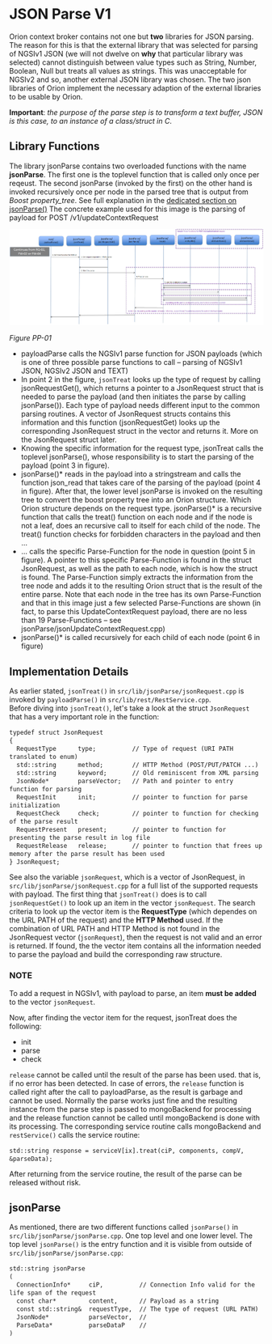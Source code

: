 # JSON Parse V1

Orion context broker contains not one but **two** libraries for JSON parsing. The reason for this is that the external library
that was selected for parsing of NGSIv1 JSON (we will not dwelve on **why** that particular library was selected) cannot distinguish between value
types such as String, Number, Boolean, Null but treats all values as strings.
This was unacceptable for NGSIv2 and so, another external JSON library was chosen.
The two json libraries of Orion implement the necessary adaption of the external libraries to be usable by Orion.

**Important**: *the purpose of the parse step is to transform a text buffer, JSON is this case, to an instance of a class/struct in C*.

## Library Functions
The library jsonParse contains two overloaded functions with the name **jsonParse**.
The first one is the toplevel function that is called only once per reqeust.
The second jsonParse (invoked by the first) on the other hand is invoked recursively once per node in the parsed tree that
is output from *Boost property_tree*. See full explanation in the [dedicated section on jsonParse()](#jsonParse)
The concrete example used for this image is the parsing of payload for POST /v1/updateContextRequest

<a name='figure_pp01'></a>
![CACHE REFRESH IMAGE](images/Flow-PP-01.png)

_Figure PP-01_  


* payloadParse calls the NGSIv1 parse function for JSON payloads (which is one of three possible parse functions to call – parsing of NGSIv1 JSON, NGSIv2 JSON and TEXT)
* In point 2 in the figure, `jsonTreat` looks up the type of request by calling jsonRequestGet(), which returns a pointer to a
  JsonRequest struct that is needed to parse the payload (and then initiates the parse by calling jsonParse()).
    Each type of payload needs different input to the common parsing routines.
    A vector of JsonRequest structs contains this information and this function (jsonRequestGet) looks up the corresponding JsonRequest struct 
    in the vector and returns it. More on the JsonRequest struct later.
* Knowing the specific information for the request type, jsonTreat calls the toplevel jsonParse(), whose responsibility is to start the parsing of the payload  (point 3 in figure).
* jsonParse()* reads in the payload into a stringstream and calls the function json_read that takes care of the parsing of the payload  (point 4 in figure).
    After that, the lower level jsonParse is invoked on the resulting tree to convert the boost property tree into an Orion structure.
    Which Orion structure depends on the request type.
    jsonParse()* is a recursive function that calls the treat() function on each node and if the node is not a leaf,
    does an recursive call to itself for each child of the node.
    The treat() function checks for forbidden characters in the payload and then …
* ... calls the specific Parse-Function for the node in question  (point 5 in figure).
    A pointer to this specific Parse-Function is found in the struct JsonRequest, as well as the path to each node, which is how the struct is found.
    The Parse-Function simply extracts the information from the tree node and adds it to the resulting Orion struct that is the result of the entire parse.
    Note that each node in the tree has its own Parse-Function and that in this image just a few selected Parse-Functions are shown
    (in fact, to parse this UpdateContextRequest payload, there are no less than 19 Parse-Functions – see jsonParse/jsonUpdateContextRequest.cpp)
* jsonParse()* is called recursively for each child of each node (point 6 in figure)


## Implementation Details
As earlier stated, `jsonTreat()` in `src/lib/jsonParse/jsonRequest.cpp` is invoked by `payloadParse()` in `src/lib/rest/RestService.cpp`.  
Before diving into `jsonTreat()`, let's take a look at the struct `JsonRequest` that has a very important role in the function:

```
typedef struct JsonRequest
{
  RequestType      type;          // Type of request (URI PATH translated to enum)
  std::string      method;        // HTTP Method (POST/PUT/PATCH ...)
  std::string      keyword;       // Old reminiscent from XML parsing
  JsonNode*        parseVector;   // Path and pointer to entry function for parsing
  RequestInit      init;          // pointer to function for parse initialization
  RequestCheck     check;         // pointer to	function for checking of the parse result
  RequestPresent   present;       // pointer to	function for presenting the parse result in log file
  RequestRelease   release;       // pointer to	function that frees up memory after the parse result has been used
} JsonRequest;
```

See also the variable `jsonRequest`, which is a vector of JsonRequest, in `src/lib/jsonParse/jsonRequest.cpp` for a full list of the supported requests with payload.
The first thing that `jsonTreat()` does is to call `jsonRequestGet()` to look up an item in the vector `jsonRequest`.
The search criteria to look up the vector item is the **RequestType** (which dependes on the URL PATH of the request) and the **HTTP Method** used.
If the combination of URL PATH and HTTP Method is not found in the JsonRequest vector (`jsonRequest`), then the request is not valid and an error is returned.
If found, the the vector item contains all the information needed to parse the payload and build the corresponding raw structure.  

### NOTE
To add a request in NGSIv1, with payload to parse, an item **must be added** to the vector `jsonRequest`.  

Now, after finding the vector item for the request, jsonTreat does the following:

* init
* parse
* check

`release` cannot be called until the result of the parse has been used. that is, if no error has been detected. In case of errors, the `release` function is called
right after the call to payloadParse, as the result is garbage and cannot be used. Normally the parse works just fine and the resulting instance from the parse step is
passed to mongoBackend for processing and the release function cannot be called until mongoBackend is done with its processing. The corresponding service routine
calls mongoBackend and `restService()` calls the service routine:

```
std::string response = serviceV[ix].treat(ciP, components, compV, &parseData);
```

After returning from the service routine, the result of the parse can be released without risk.


## jsonParse
<a name='jsonParse'></a>
As mentioned, there are two different functions called `jsonParse()` in `src/lib/jsonParse/jsonParse.cpp`. One top level and one lower level.
The top level `jsonParse()` is the entry function and it is visible from outside of `src/lib/jsonParse/jsonParse.cpp`:

```
std::string jsonParse
(
  ConnectionInfo*     ciP,          // Connection Info valid for the life span of the request
  const char*         content,      // Payload as a string
  const std::string&  requestType,  // The type of request (URL PATH)
  JsonNode*           parseVector,  // 
  ParseData*          parseDataP    //
)
```

